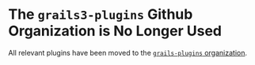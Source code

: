 # The `grails3-plugins` Github Organization is No Longer Used

All relevant plugins have been moved to the [`grails-plugins` organization](https://github.com/grails-plugins).

